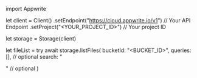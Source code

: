 import Appwrite

let client = Client()
    .setEndpoint("https://cloud.appwrite.io/v1") // Your API Endpoint
    .setProject("&lt;YOUR_PROJECT_ID&gt;") // Your project ID

let storage = Storage(client)

let fileList = try await storage.listFiles(
    bucketId: "<BUCKET_ID>",
    queries: [], // optional
    search: "<SEARCH>" // optional
)

